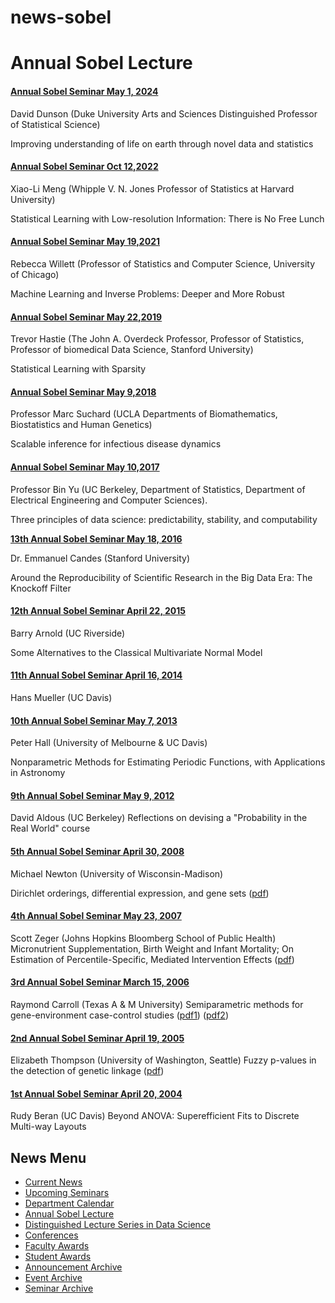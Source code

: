 # news-sobel

# Annual Sobel Lecture

#### [Annual Sobel Seminar May 1, 2024](https://www.pstat.ucsb.edu/news/event/1884)

David Dunson (Duke University Arts and Sciences Distinguished Professor of Statistical Science) 

Improving understanding of life on earth through novel data and statistics

#### [Annual Sobel Seminar Oct 12,2022](https://www.pstat.ucsb.edu/news/event/1776)

Xiao-Li Meng (Whipple V. N. Jones Professor of Statistics at Harvard University)

Statistical Learning with Low-resolution Information: There is No Free Lunch

#### [Annual Sobel Seminar May 19,2021](https://www.pstat.ucsb.edu/news/event/1583)

Rebecca Willett (Professor of Statistics and Computer Science, University of Chicago)

Machine Learning and Inverse Problems: Deeper and More Robust

#### [Annual Sobel Seminar May 22,2019](/news/event/1382)

Trevor Hastie (The John A. Overdeck Professor, Professor of Statistics, Professor of biomedical Data Science, Stanford University)

Statistical Learning with Sparsity

#### [Annual Sobel Seminar May 9,2018](/news/event/1286)

Professor Marc Suchard (UCLA Departments of Biomathematics, Biostatistics and Human Genetics)

Scalable inference for infectious disease dynamics

#### [Annual Sobel Seminar May 10,2017](/news/event/1168)

Professor Bin Yu (UC Berkeley, Department of Statistics, Department of Electrical Engineering and Computer Sciences).

Three principles of data science: predictability, stability, and computability

[**13th Annual Sobel Seminar May 18, 2016**](/news/feature/1161)

Dr. Emmanuel Candes (Stanford University)

Around the Reproducibility of Scientific Research in the Big Data Era: The Knockoff Filter

#### [12th Annual Sobel Seminar April 22, 2015](/news/event/967)

Barry Arnold (UC Riverside)

Some Alternatives to the Classical Multivariate Normal Model

#### [11th Annual Sobel Seminar April 16, 2014](/news/event/968)

Hans Mueller (UC Davis)

#### [10th Annual Sobel Seminar May 7, 2013](/news/event/969)

Peter Hall (University of Melbourne &amp; UC Davis)

Nonparametric Methods for Estimating Periodic Functions, with Applications in Astronomy

#### [9th Annual Sobel Seminar May 9, 2012](/news/event/974)

David Aldous (UC Berkeley) Reflections on devising a "Probability in the Real World" course

#### [5th Annual Sobel Seminar April 30, 2008](/news/event/975)

Michael Newton (University of Wisconsin-Madison)

Dirichlet orderings, differential expression, and gene sets ([pdf](/sites/secure.lsit.ucsb.edu.stat.d7/files/sitefiles/Events/MichaelNewton.pdf))

#### [4th Annual Sobel Seminar May 23, 2007](/news/event/976)

Scott Zeger (Johns Hopkins Bloomberg School of Public Health) Micronutrient Supplementation, Birth Weight and Infant Mortality; On Estimation of Percentile-Specific, Mediated Intervention Effects ([pdf](/sites/secure.lsit.ucsb.edu.stat.d7/files/sitefiles/Events/zegerflyer.pdf))

#### [3rd Annual Sobel Seminar March 15, 2006](/news/event/977)

Raymond Carroll (Texas A &amp; M University) Semiparametric methods for gene-environment case-control studies ([pdf1](/sites/secure.lsit.ucsb.edu.stat.d7/files/sitefiles/Events/carrollflyer.pdf)) ([pdf2](/sites/secure.lsit.ucsb.edu.stat.d7/files/sitefiles/Events/carrollflyer2.pdf))

#### [2nd Annual Sobel Seminar April 19, 2005](/news/event/978)

Elizabeth Thompson (University of Washington, Seattle) Fuzzy p-values in the detection of genetic linkage ([pdf](/sites/secure.lsit.ucsb.edu.stat.d7/files/sitefiles/Events/2nd%20Sobel%20lecture.pdf))

#### [1st Annual Sobel Seminar April 20, 2004](/news/event/979)

Rudy Beran (UC Davis) Beyond ANOVA: Superefficient Fits to Discrete Multi-way Layouts

## News Menu

- [Current News](/news "Current News")
- [Upcoming Seminars](/news/upcoming-seminars "Upcoming Seminars")
- [Department Calendar](/news/calendar "Event & Feature Calendar")
- [Annual Sobel Lecture](/news/sobel "Annual Sobel Lecture")
- [Distinguished Lecture Series in Data Science](/news/data-science "Distinguished Lecture Series in Data Science")
- [Conferences](/news/conferences "Conferences")
- [Faculty Awards](/news/fac_award "Faculty Awards")
- [Student Awards](/news/student_award "Student Awards")
- [Announcement Archive](/news/announcement/archive)
- [Event Archive](/news/feature/archive)
- [Seminar Archive](/news/event/archive)